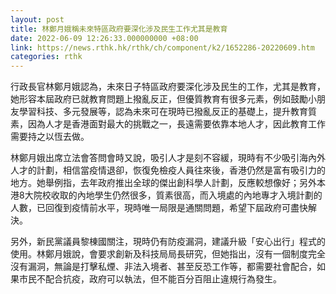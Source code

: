 ```yaml
---
layout: post
title: 林鄭月娥稱未來特區政府要深化涉及民生工作尤其是教育
date: 2022-06-09 12:26:33.000000000 +08:00
link: https://news.rthk.hk/rthk/ch/component/k2/1652286-20220609.htm
categories: rthk
---
```


行政長官林鄭月娥認為，未來日子特區政府要深化涉及民生的工作，尤其是教育，她形容本屆政府已就教育問題上撥亂反正，但優質教育有很多元素，例如鼓勵小朋友學習科技、多元發展等，認為未來可在現時已撥亂反正的基礎上，提升教育質素，因為人才是香港面對最大的挑戰之一，長遠需要依靠本地人才，因此教育工作需要持之以恆去做。

林鄭月娥出席立法會答問會時又說，吸引人才是刻不容緩，現時有不少吸引海內外人才的計劃，相信當疫情退卻，恢復免檢疫人員往來後，香港仍然是富有吸引力的地方。她舉例指，去年政府推出全球的傑出創科學人計劃，反應較想像好；另外本港8大院校收取的內地學生仍然很多，質素很高，而入境處的內地專才入境計劃的人數，已回復到疫情前水平，現時唯一局限是通關問題，希望下屆政府可盡快解決。

另外，新民黨議員黎棟國關注，現時仍有防疫漏洞，建議升級「安心出行」程式的使用。林鄭月娥說，會要求創新及科技局局長研究，但她指出，沒有一個制度完全沒有漏洞，無論是打擊私煙、非法入境者、甚至反恐工作等，都需要社會配合，如果市民不配合抗疫，政府可以執法，但不能百分百阻止違規行為發生。
